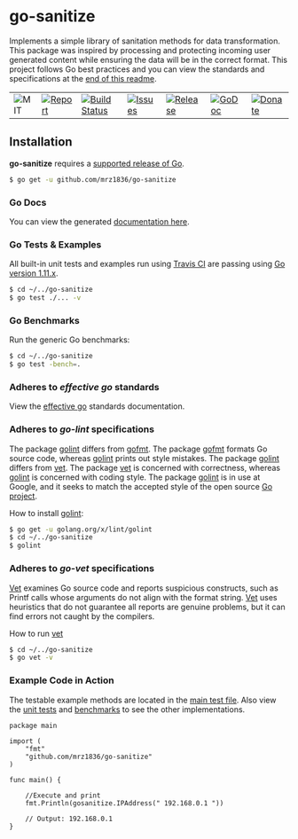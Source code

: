 # go-sanitize
Implements a simple library of sanitation methods for data transformation. This package was inspired by processing and protecting incoming user generated content while ensuring the data will be in the correct format. This project follows Go best practices and you can view the standards and specifications at the [end of this readme](https://github.com/mrz1836/go-sanitize#adheres-to-effective-go-standards).

| | | | | | | |
|-|-|-|-|-|-|-|
| ![MIT](https://img.shields.io/github/license/mrz1836/go-sanitize.svg?style=flat) | [![Report](https://goreportcard.com/badge/github.com/mrz1836/go-sanitize?style=flat)](https://goreportcard.com/report/github.com/mrz1836/go-sanitize)  |  [![Build Status](https://travis-ci.com/mrz1836/go-sanitize.svg?branch=master)](https://travis-ci.com/mrz1836/go-sanitize)   |  [![Issues](https://img.shields.io/github/issues/mrz1836/go-sanitize.svg?style=flat)](https://github.com/mrz1836/go-sanitize/issues) | [![Release](https://img.shields.io/github/release-pre/mrz1836/go-sanitize.svg?style=flat)](https://github.com/mrz1836/go-sanitize/releases) | [![GoDoc](https://godoc.org/github.com/mrz1836/go-sanitize?status.svg&style=flat)](https://godoc.org/github.com/mrz1836/go-sanitize) | [![Donate](https://img.shields.io/badge/donate-bitcoin-brightgreen.svg)](https://mrz1818.com/?tab=tips&af=go-sanitize) |


## Installation

**go-sanitize** requires a [supported release of Go](https://golang.org/doc/devel/release.html#policy).
```bash
$ go get -u github.com/mrz1836/go-sanitize
```

### Go Docs
You can view the generated [documentation here](https://godoc.org/github.com/mrz1836/go-sanitize).

### Go Tests & Examples
All built-in unit tests and examples run using [Travis CI](https://travis-ci.com/mrz1836/go-sanitize) are passing using [Go version 1.11.x](https://golang.org/).
```bash
$ cd ~/../go-sanitize
$ go test ./... -v
```

### Go Benchmarks
Run the generic Go benchmarks:
```bash
$ cd ~/../go-sanitize
$ go test -bench=.
```

### Adheres to *effective go* standards
View the [effective go](https://golang.org/doc/effective_go.html) standards documentation.

### Adheres to *go-lint* specifications
The package [golint](https://github.com/golang/lint) differs from [gofmt](https://golang.org/cmd/gofmt/). The package [gofmt](https://golang.org/cmd/gofmt/) formats Go source code, whereas [golint](https://github.com/golang/lint) prints out style mistakes. The package [golint](https://github.com/golang/lint) differs from [vet](https://golang.org/cmd/vet/).
The package [vet](https://golang.org/cmd/vet/) is concerned with correctness, whereas [golint](https://github.com/golang/lint) is concerned with coding style.
The package [golint](https://github.com/golang/lint) is in use at Google, and it seeks to match the accepted style of the open source [Go project](https://golang.org/).

How to install [golint](https://github.com/golang/lint):
```bash
$ go get -u golang.org/x/lint/golint
$ cd ~/../go-sanitize
$ golint
```

### Adheres to *go-vet* specifications
[Vet](https://golang.org/cmd/vet/) examines Go source code and reports suspicious constructs, such as Printf calls whose arguments
do not align with the format string. [Vet](https://golang.org/cmd/vet/) uses heuristics that do not guarantee all reports are genuine problems,
but it can find errors not caught by the compilers.

How to run [vet](https://golang.org/cmd/vet/)
```bash
$ cd ~/../go-sanitize
$ go vet -v
```

### Example Code in Action
The testable example methods are located in the [main test file](https://github.com/mrz1836/go-sanitize/blob/master/sanitize_test.go).
Also view the [unit tests](https://github.com/mrz1836/go-sanitize/blob/master/sanitize_test.go) and [benchmarks](https://github.com/mrz1836/go-sanitize/blob/master/sanitize_test.go) to see the other implementations.
```golang
package main

import (
	"fmt"
	"github.com/mrz1836/go-sanitize"
)

func main() {

	//Execute and print
	fmt.Println(gosanitize.IPAddress(" 192.168.0.1 "))

	// Output: 192.168.0.1
}
```

